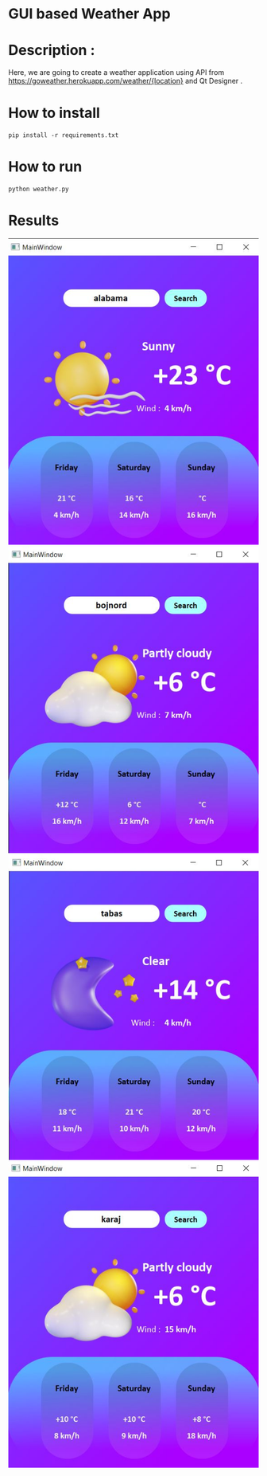 # GUI based Weather App


# Description :
Here, we are going to create a weather application using API from https://goweather.herokuapp.com/weather/{location} and Qt Designer .


# How to install 

``` 
pip install -r requirements.txt
```

# How to run 
```
python weather.py
```

# Results 

![1](assets/resnew5.JPG)
![1](assets/resnew4.JPG)
![1](assets/resnew3.JPG)
![1](assets/resnew2.JPG)